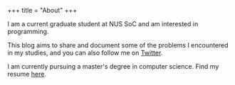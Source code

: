 +++
title = "About"
+++

I am a current graduate student at NUS SoC and am interested in programming.
<!-- the following.
- C++
- Distribute systems
- Database
- OS
- Blockchain -->

This blog aims to share and document some of the problems I encountered in my studies, and you can also follow me on [Twitter](https://twitter.com/jhzhuuu).

I am currently pursuing a master's degree in computer science. Find my resume [here](/resume.pdf).
